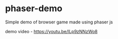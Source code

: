 # phaser-demo

Simple demo of browser game made using phaser js

demo video - https://youtu.be/lLp9zNNzWo8
